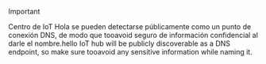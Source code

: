 > [!IMPORTANT]
> <span data-ttu-id="1d83a-101">Centro de IoT Hola se pueden detectarse públicamente como un punto de conexión DNS, de modo que tooavoid seguro de información confidencial al darle el nombre.</span><span class="sxs-lookup"><span data-stu-id="1d83a-101">hello IoT hub will be publicly discoverable as a DNS endpoint, so make sure tooavoid any sensitive information while naming it.</span></span>
>
